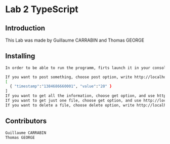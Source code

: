 # Lab 2 TypeScript

## Introduction

This Lab was made by Guillaume CARRABIN and Thomas GEORGE

## Installing

```bash
In order to be able to run the programm, firts launch it in your console

If you want to post something, choose post option, write http://localhost:8082/metrics/[the name] and something like that in the body
[
  { "timestamp":"1384686660001", "value":"20" }
]
If you want to get all the information, choose get option, and use http://localhost:8082/metrics/
If you want to get just one file, choose get option, and use http://localhost:8082/metrics/[the name you want to find]
If you want to delete a file, choose delete option, write http://localhost:8082/metrics/[the name]
```

## Contributors

```bash
Guillaume CARRABIN
Thomas GEORGE
```
